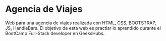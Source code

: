 # Agencia de Viajes

Web para una agencia de viajes realizada con HTML, CSS, BOOTSTRAP, JS, HandleBars. El objetivo de esta web es practiar lo aprendido durante el BootCamp Full-Stack developer en GeeksHubs.

 
